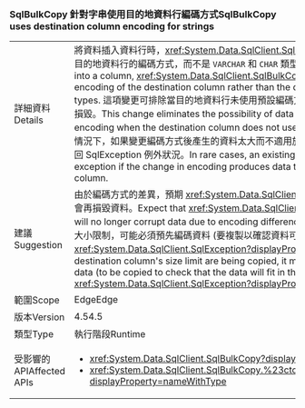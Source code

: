 ### <a name="sqlbulkcopy-uses-destination-column-encoding-for-strings"></a><span data-ttu-id="da765-101">SqlBulkCopy 針對字串使用目的地資料行編碼方式</span><span class="sxs-lookup"><span data-stu-id="da765-101">SqlBulkCopy uses destination column encoding for strings</span></span>

|   |   |
|---|---|
|<span data-ttu-id="da765-102">詳細資料</span><span class="sxs-lookup"><span data-stu-id="da765-102">Details</span></span>|<span data-ttu-id="da765-103">將資料插入資料行時，<xref:System.Data.SqlClient.SqlBulkCopy?displayProperty=name> 會使用目的地資料行的編碼方式，而不是 <code>VARCHAR</code> 和 <code>CHAR</code> 類型的預設編碼方式。</span><span class="sxs-lookup"><span data-stu-id="da765-103">When inserting data into a column, <xref:System.Data.SqlClient.SqlBulkCopy?displayProperty=name> uses the encoding of the destination column rather than the default encoding for <code>VARCHAR</code> and <code>CHAR</code> types.</span></span> <span data-ttu-id="da765-104">這項變更可排除當目的地資料行未使用預設編碼方式時，使用預設編碼方式可能造成的資料損毀。</span><span class="sxs-lookup"><span data-stu-id="da765-104">This change eliminates the possibility of data corruption caused by using the default encoding when the destination column does not use the default encoding.</span></span> <span data-ttu-id="da765-105">在某些鮮少發生的情況下，如果變更編碼方式後產生的資料太大而不適用於目的地資料行，現有的應用程式可能會擲回 SqlException 例外狀況。</span><span class="sxs-lookup"><span data-stu-id="da765-105">In rare cases, an existing application may throw a SqlException exception if the change in encoding produces data that is too big to fit into the destination column.</span></span>|
|<span data-ttu-id="da765-106">建議</span><span class="sxs-lookup"><span data-stu-id="da765-106">Suggestion</span></span>|<span data-ttu-id="da765-107">由於編碼方式的差異，預期 <xref:System.Data.SqlClient.SqlBulkCopy?displayProperty=name> 不會再損毀資料。</span><span class="sxs-lookup"><span data-stu-id="da765-107">Expect that <xref:System.Data.SqlClient.SqlBulkCopy?displayProperty=name> will no longer corrupt data due to encoding differences.</span></span> <span data-ttu-id="da765-108">如果所複製的字串接近目的地資料行的大小限制，可能必須預先編碼資料 (要複製以確認資料可納入目的地資料行) 或攔截 <xref:System.Data.SqlClient.SqlException?displayProperty=name>。</span><span class="sxs-lookup"><span data-stu-id="da765-108">If strings near the destination column's size limit are being copied, it may be necessary to either pre-encode data (to be copied to check that the data will fit in the destination column) or catch <xref:System.Data.SqlClient.SqlException?displayProperty=name>s.</span></span>|
|<span data-ttu-id="da765-109">範圍</span><span class="sxs-lookup"><span data-stu-id="da765-109">Scope</span></span>|<span data-ttu-id="da765-110">Edge</span><span class="sxs-lookup"><span data-stu-id="da765-110">Edge</span></span>|
|<span data-ttu-id="da765-111">版本</span><span class="sxs-lookup"><span data-stu-id="da765-111">Version</span></span>|<span data-ttu-id="da765-112">4.5</span><span class="sxs-lookup"><span data-stu-id="da765-112">4.5</span></span>|
|<span data-ttu-id="da765-113">類型</span><span class="sxs-lookup"><span data-stu-id="da765-113">Type</span></span>|<span data-ttu-id="da765-114">執行階段</span><span class="sxs-lookup"><span data-stu-id="da765-114">Runtime</span></span>|
|<span data-ttu-id="da765-115">受影響的 API</span><span class="sxs-lookup"><span data-stu-id="da765-115">Affected APIs</span></span>|<ul><li><xref:System.Data.SqlClient.SqlBulkCopy?displayProperty=nameWithType></li><li><xref:System.Data.SqlClient.SqlBulkCopy.%23ctor(System.Data.SqlClient.SqlConnection)?displayProperty=nameWithType></li></ul>|


